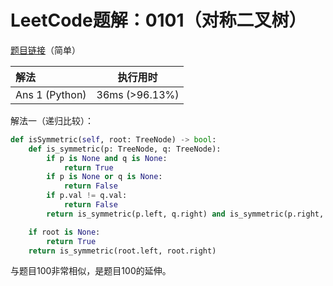 # LeetCode题解：0101（对称二叉树）

[题目链接](https://leetcode-cn.com/problems/symmetric-tree/)（简单）

| 解法           | 执行用时       |
| :------------- | -------------- |
| Ans 1 (Python) | 36ms (>96.13%) |

解法一（递归比较）：

```python
def isSymmetric(self, root: TreeNode) -> bool:
    def is_symmetric(p: TreeNode, q: TreeNode):
        if p is None and q is None:
            return True
        if p is None or q is None:
            return False
        if p.val != q.val:
            return False
        return is_symmetric(p.left, q.right) and is_symmetric(p.right, q.left)

    if root is None:
        return True
    return is_symmetric(root.left, root.right)
```

与题目100非常相似，是题目100的延伸。